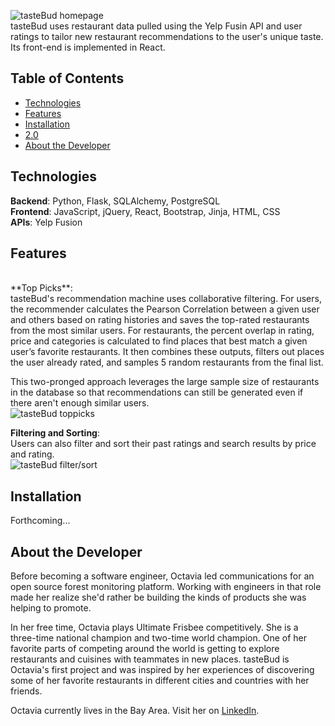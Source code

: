 ![tasteBud homepage](https://github.com/octaviaaris/tasteBud/blob/master/static/images/tasteBudhomepage.png)<br/>
tasteBud uses restaurant data pulled using the Yelp Fusin API and user ratings to tailor new restaurant recommendations to the user's unique taste. Its front-end is implemented in React.
## Table of Contents

* [Technologies](#technologies)
* [Features](#features)
* [Installation](#installation)
* [2.0](#future)
* [About the Developer](#aboutme)

## <a name="technologies"></a>Technologies
**Backend**: Python, Flask, SQLAlchemy, PostgreSQL<br/>
**Frontend**: JavaScript, jQuery, React, Bootstrap, Jinja, HTML, CSS<br/>
**APIs**: Yelp Fusion<br/>

## <a name="features"></a>Features
<br/>
**Top Picks**:<br/>
tasteBud's recommendation machine uses collaborative filtering. For users, the recommender calculates the Pearson Correlation between a given user and others based on rating histories and saves the top-rated restaurants from the most similar users. For restaurants, the percent overlap in rating, price and categories is calculated to find places that best match a given user’s favorite restaurants. It then combines these outputs, filters out places the user already rated, and samples 5 random restaurants from the final list.<br/>

This two-pronged approach leverages the large sample size of restaurants in the database so that recommendations can still be generated even if there aren't enough similar users.<br/>
![tasteBud toppicks](https://github.com/octaviaaris/tasteBud/blob/master/static/images/tasteBudtoppicks.png)<br/>


**Filtering and Sorting**:<br/>
Users can also filter and sort their past ratings and search results by price and rating.<br/>
![tasteBud filter/sort](https://github.com/octaviaaris/tasteBud/blob/master/static/images/tasteBudfiltersort.png)<br/>

## <a name="installation"></a>Installation
Forthcoming...

## <a name="aboutme"></a>About the Developer
Before becoming a software engineer, Octavia led communications for an open source forest monitoring platform. Working with engineers in that role made her realize she'd rather be building the kinds of products she was helping to promote.

In her free time, Octavia plays Ultimate Frisbee competitively. She is a three-time national champion and two-time world champion. One of her favorite parts of competing around the world is getting to explore restaurants and cuisines with teammates in new places. tasteBud is Octavia's first project and was inspired by her experiences of discovering some of her favorite restaurants in different cities and countries with her friends.

Octavia currently lives in the Bay Area. Visit her on [LinkedIn](https://www.linkedin.com/in/octaviaaris).